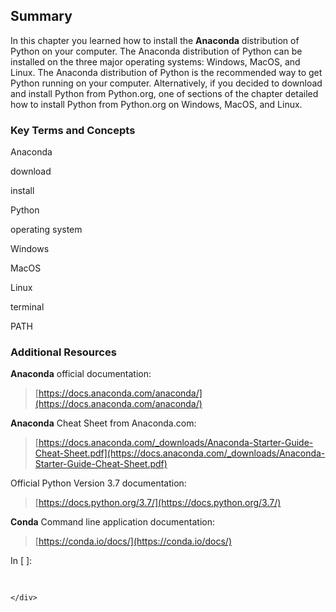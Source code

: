 
## Summary
In this chapter you learned how to install the **Anaconda** distribution of Python on your computer. The Anaconda distribution of Python can be installed on the three major operating systems: Windows, MacOS, and Linux. The Anaconda distribution of Python is the recommended way to get Python running on your computer. Alternatively, if you decided to download and install Python from Python.org, one of sections of the chapter detailed how to install Python from Python.org on Windows, MacOS, and Linux.
### Key Terms and Concepts
Anaconda

download

install

Python

operating system

Windows

MacOS

Linux

terminal

PATH
### Additional Resources
**Anaconda** official documentation: 

 > [https://docs.anaconda.com/anaconda/](https://docs.anaconda.com/anaconda/)

**Anaconda** Cheat Sheet from Anaconda.com:

 > [https://docs.anaconda.com/_downloads/Anaconda-Starter-Guide-Cheat-Sheet.pdf](https://docs.anaconda.com/_downloads/Anaconda-Starter-Guide-Cheat-Sheet.pdf)

Official Python Version 3.7 documentation:

 > [https://docs.python.org/3.7/](https://docs.python.org/3.7/)

**Conda** Command line application documentation:

 > [https://conda.io/docs/](https://conda.io/docs/)
<div class="cell border-box-sizing code_cell rendered">
<div class="input">
<div class="prompt input_prompt">In&nbsp;[&nbsp;]:</div>
<div class="inner_cell">
    <div class="input_area">
<div class=" highlight hl-ipython3"><pre><span></span> 
</pre></div>

    </div>
</div>
</div>

</div>
 

